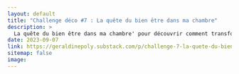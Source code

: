 ```yaml
---
layout: default
title: "Challenge déco #7 : La quête du bien être dans ma chambre"
description: >
  La quête du bien être dans ma chambre' pour découvrir comment transformer votre chambre en un sanctuaire de détente et de bien-être. Ce guide vous offre des astuces pour harmoniser la lumière, l'agencement et la décoration de votre chambre, en mettant en avant des principes de Feng Shui pour un sommeil paisible et une ambiance sereine.
date: 2023-09-07
link: https://geraldinepoly.substack.com/p/challenge-7-la-quete-du-bien-etre
sitemap: false
image:
---
```

